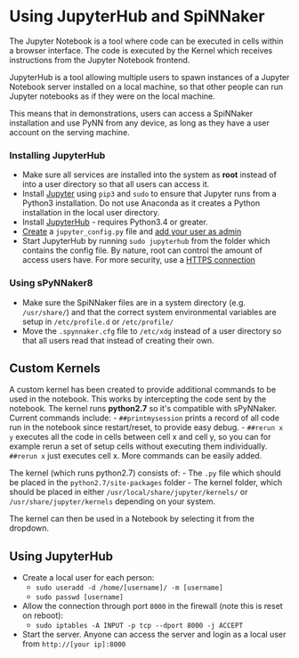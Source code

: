 # Using JupyterHub and SpiNNaker
The Jupyter Notebook is a tool where code can be executed in cells within a browser interface. The code is executed by the Kernel which receives instructions from the Jupyter Notebook frontend.

JupyterHub is a tool allowing multiple users to spawn instances of a Jupyter Notebook server installed on a local machine, so that other people can run Jupyter notebooks as if they were on the local machine.

This means that in demonstrations, users can access a SpiNNaker installation and use PyNN from any device, as long as they have a user account on the serving machine.

### Installing JupyterHub
- Make sure all services are installed into the system as **root** instead of into a user directory so that all users can access it.
- Install [Jupyter](http://jupyter.org/install.html) using `pip3` and `sudo` to ensure that Jupyter runs from a Python3 installation. Do not use Anaconda as it creates a Python installation in the local user directory.
- Install [JupyterHub](https://jupyterhub.readthedocs.io/en/latest/) - requires Python3.4 or greater.
- [Create](https://jupyterhub.readthedocs.io/en/latest/config-basics.html) a `jupyter_config.py` file and [add your user as admin](https://jupyterhub.readthedocs.io/en/latest/authenticators-users-basics.html)
- Start JupyterHub by running `sudo jupyterhub` from the folder which contains the config file.
By nature, root can control the amount of access users have. For more security, use a [HTTPS connection](https://jupyterhub.readthedocs.io/en/latest/security-basics.html)

### Using sPyNNaker8
- Make sure the SpiNNaker files are in a system directory (e.g. `/usr/share/`) and that the correct system environmental variables are setup in `/etc/profile.d` or `/etc/profile/`
- Move the `.spynnaker.cfg` file to `/etc/xdg` instead of a user directory so that all users read that instead of creating their own.

## Custom Kernels
A custom kernel has been created to provide additional commands to be used in the notebook. This works by intercepting the code sent by the notebook. The kernel runs **python2.7** so it's compatible with sPyNNaker.
Current commands include:
    - `##printmysession` prints a record of all code run in the notebook since restart/reset, to provide easy debug.
    - `##rerun x y` executes all the code in cells between cell x and cell y, so you can for example rerun a set of setup cells without executing them individually. `##rerun x` just executes cell x.
More commands can be easily added.

The kernel (which runs python2.7) consists of:
    - The `.py` file which should be placed in the `python2.7/site-packages` folder
    - The kernel folder, which should be placed in either `/usr/local/share/jupyter/kernels/` or `/usr/share/jupyter/kernels` depending on your system.

The kernel can then be used in a Notebook by selecting it from the dropdown.

## Using JupyterHub
- Create a local user for each person:
    - `sudo useradd -d /home/[username]/ -m [username]`
    - `sudo passwd [username]`
- Allow the connection through port `8000` in the firewall (note this is reset on reboot):
    - `sudo iptables -A INPUT -p tcp --dport 8000 -j ACCEPT`
- Start the server. Anyone can access the server and login as a local user from `http://[your ip]:8000`

